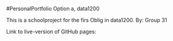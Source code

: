 #PersonalPortfolio
Option a, data1200 

This is a schoolproject for the firs Oblig in data1200.
By: Group 31

Link to live-version of GitHub pages: 
